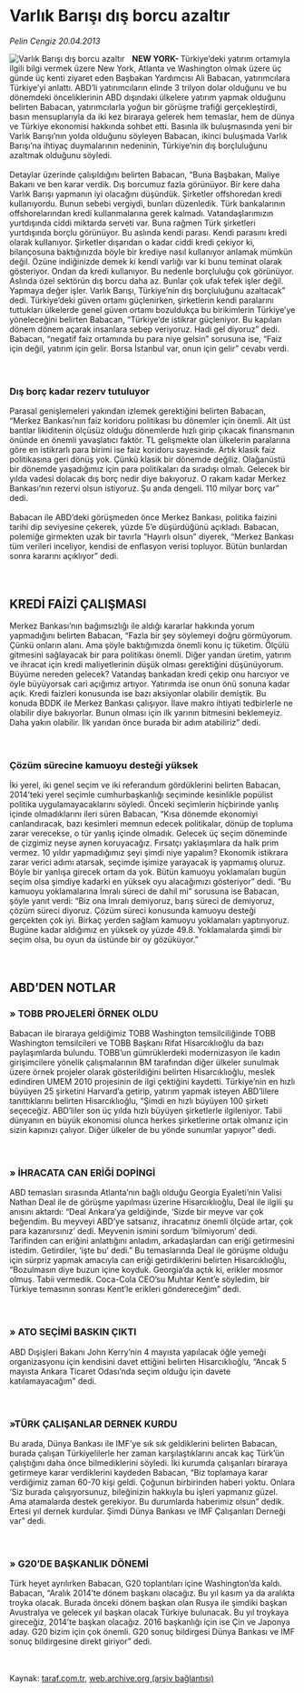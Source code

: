 # Varlık Barışı dış borcu azaltır

*Pelin Cengiz 20.04.2013*

<div class="yazi"><img align="left" alt="Varlık Barışı dış borcu azaltır" border="0" src="http://www.taraf.com.tr/fotoraflar/makaleler/varlik-barisi-dis-borcu-azaltir_7882_orijinal.jpg" style="border-right-width:10px; border-color:#FFFFFF"/><p><strong>NEW YORK- </strong>Türkiye’deki yatırım ortamıyla ilgili bilgi vermek üzere New York, Atlanta ve Washington olmak üzere üç günde üç kenti ziyaret eden Başbakan Yardımcısı Ali Babacan, yatırımcılara Türkiye’yi anlattı. ABD’li yatırımcıların elinde 3 trilyon dolar olduğunu ve bu dönemdeki önceliklerinin ABD dışındaki ülkelere yatırım yapmak olduğunu belirten Babacan, yatırımcılarla yoğun bir görüşme trafiği gerçekleştirdi, basın mensuplarıyla da iki kez biraraya gelerek hem temaslar, hem de dünya ve Türkiye ekonomisi hakkında sohbet etti. Basınla ilk buluşmasında yeni bir Varlık Barışı’nın yolda olduğunu söyleyen Babacan, ikinci buluşmada Varlık Barışı’na ihtiyaç duymalarının nedeninin, Türkiye’nin dış borçluluğunu azaltmak olduğunu söyledi.<br/><br/>Detaylar üzerinde çalışıldığını belirten Babacan, “Buna Başbakan, Maliye Bakanı ve ben karar verdik. Dış borcumuz fazla görünüyor. Bir kere daha Varlık Barışı yapmanın iyi olacağını düşündük. Şirketler offshoredan kredi kullanıyordu. Bunun sebebi vergiydi, bunları düzenledik. Türk bankalarının offshorelarından kredi kullanmalarına gerek kalmadı. Vatandaşlarımızın yurtdışında ciddi miktarda serveti var. Buna rağmen Türk şirketleri yurtdışında borçlu görünüyor. Bu aslında kendi parası. Kendi parasını kredi olarak kullanıyor. Şirketler dışarıdan o kadar ciddi kredi çekiyor ki, bilançosuna baktığınızda böyle bir krediye nasıl kullanıyor anlamak mümkün değil. Özüne indiğinizde demek ki kendi varlığı var ki bunu teminat olarak gösteriyor. Ondan da kredi kullanıyor. Bu nedenle borçluluğu çok görünüyor. Aslında özel sektörün dış borcu daha az. Bunlar çok ufak tefek işler değil. Yapmaya değer işler. Varlık Barışı, Türkiye’nin dış borçluluğunu azaltacak” dedi. Türkiye’deki güven ortamı güçlenirken, şirketlerin kendi paralarını tuttukları ülkelerde genel güven ortamı bozuldukça bu birikimlerin Türkiye’ye yöneleceğini belirten Babacan, “Türkiye’de istikrar güçleniyor. Bu kapıları dönem dönem açarak insanlara sebep veriyoruz. Hadi gel diyoruz” dedi. Babacan, “negatif faiz ortamında bu para niye gelsin” sorusuna ise, “Faiz için değil, yatırım için gelir. Borsa İstanbul var, onun için gelir” cevabı verdi.<br/><br/><br/></p>
<h3>Dış borç kadar rezerv tutuluyor</h3>
<p>Parasal genişlemeleri yakından izlemek gerektiğini belirten Babacan, “Merkez Bankası’nın faiz koridoru politikası bu dönemler için önemli. Alt üst bantlar likiditenin ölçüsüz olduğu dönemlerde hızlı girip çıkacak finansmanın önünde en önemli yavaşlatıcı faktör. TL gelişmekte olan ülkelerin paralarına göre en istikrarlı para birimi ise faiz koridoru sayesinde. Artık klasik faiz politikasına geri dönüş yok. Çünkü klasik bir dönemde değiliz. Olağanüstü bir dönemde yaşadığımız için para politikaları da sıradışı olmalı. Gelecek bir yılda vadesi dolacak dış borç nedir diye bakıyoruz. O rakam kadar Merkez Bankası’nın rezervi olsun istiyoruz. Şu anda dengeli. 110 milyar borç var” dedi.<br/><br/>Babacan ile ABD’deki görüşmeden önce Merkez Bankası, politika faizini tarihi dip seviyesine çekerek, yüzde 5’e düşürdüğünü açıkladı. Babacan, polemiğe girmekten uzak bir tavırla “Hayırlı olsun” diyerek, “Merkez Bankası tüm verileri inceliyor, kendisi de enflasyon verisi topluyor. Bütün bunlardan sonra kararını açıklıyor” dedi.<br/><br/><br/></p>
<h2>KREDİ FAİZİ ÇALIŞMASI</h2>
<p>Merkez Bankası’nın bağımsızlığı ile aldığı kararlar hakkında yorum yapmadığını belirten Babacan, “Fazla bir şey söylemeyi doğru görmüyorum. Çünkü onların alanı. Ama şöyle baktığımızda önemli konu iç tüketim. Ölçülü gitmesini sağlayacak bir para politikası önemli. Diğer yandan üretim, yatırım ve ihracat için kredi maliyetlerinin düşük olması gerektiğini düşünüyorum. Büyüme nereden gelecek? Vatandaş bankadan kredi çekip onu harcıyor ve öyle büyüyorsak cari açığımız artıyor. Yatırımda ise onun önü sonuna kadar açık. Kredi faizleri konusunda ise bazı aksiyonlar olabilir demiştik. Bu konuda BDDK ile Merkez Bankası çalışıyor. İlave makro ihtiyati tedbirlerle ne olabilir diye bakıyorlar. Bunun olması için ilk yarının bitmesini beklemeyiz. Daha yakın olabilir. İlk yarıdan önce burada bir adım atabiliriz” dedi.<br/><br/><br/></p>
<h3>Çözüm sürecine kamuoyu desteği yüksek</h3>
<p>İki yerel, iki genel seçim ve iki referandum gördüklerini belirten Babacan, 2014’teki yerel seçimle cumhurbaşkanlığı seçiminde kesinlikle popülist politika uygulamayacaklarını söyledi. Önceki seçimlerin hiçbirinde yanlış içinde olmadıklarını ileri süren Babacan, “Kısa dönemde ekonomiyi canlandıracak, bazı kesimleri memnun edecek politikalar, dönüp de topluma zarar verecekse, o tür yanlış içinde olmadık. Gelecek üç seçim döneminde de çizgimiz neyse aynen koruyacağız. Fırsatçı yaklaşımlara da halk prim vermez. 10 yıldır yapmadığımız şeyi şimdi niye yapalım? Ekonomik istikrara zarar verici adımı atarsak, seçimde işimize yarayacak iş yapmamış oluruz. Böyle bir yanlışa girecek ortam da yok. Bütün kamuoyu yoklamaları bugün seçim olsa şimdiye kadarki en yüksek oyu alacağımızı gösteriyor” dedi. “Bu kamuoyu yoklamalarına İmralı süreci de dahil mi” sorusuna ise Babacan, şöyle yanıt verdi: “Biz ona İmralı demiyoruz, barış süreci de demiyoruz, çözüm süreci diyoruz. Çözüm süreci konusunda kamuoyu desteği gerçekten çok iyi. Birkaç yerden sağlam kamuoyu yoklamaları yaptırıyoruz. Bugüne kadar aldığımız en yüksek oy yüzde 49.8. Yoklamalarda şimdi bir seçim olsa, bu oyun da üstünde bir oy gözüküyor.”<br/><br/><br/></p>
<h2>ABD’DEN NOTLAR</h2>
<h3>» TOBB PROJELERİ ÖRNEK OLDU </h3>
<p>Babacan ile biraraya geldiğimiz TOBB Washington temsilciliğinde TOBB Washington temsilcileri ve TOBB Başkanı Rifat Hisarcıklıoğlu da bazı paylaşımlarda bulundu. TOBB’un gümrüklerdeki modernizasyon ile kadın girişimcilere yönelik çalışmalarının BM tarafından diğer ülkeler sunulmak üzere örnek projeler olarak gösterildiğini belirten Hisarcıklıoğlu, meslek edindiren UMEM 2010 projesinin de ilgi çektiğini kaydetti. Türkiye’nin en hızlı büyüyen 25 şirketini Harvard’a getirip, yatırım yapmak isteyen ABD’lilere tanıttıklarını belirten Hisarcıklıoğlu, “Şimdi en hızlı büyüyen 100 şirketi seçeceğiz. ABD’liler son üç yılda hızlı büyüyen şirketlerle ilgileniyor. Tabii dünyanın en büyük ekonomisi olunca herkes şirketlerine ortak olmanız için sizin kapınızı çalıyor. Diğer ülkeler de bu yönde sunumlar yapıyor” dedi.<br/><br/><br/></p>
<h3>» İHRACATA CAN ERİĞİ DOPİNGİ </h3>
<p>ABD temasları sırasında Atlanta’nın bağlı olduğu Georgia Eyaleti’nin Valisi Nathan Deal ile de görüşme yapılması üzerine Hisarcıklıoğlu, Deal ile ilgili şu anısını aktardı: “Deal Ankara’ya geldiğinde, ‘Sizde bir meyve var çok beğendim. Bu meyveyi ABD’ye satsanız, ihracatınız önemli ölçüde artar, çok para kazanırsınız’ dedi. Meyvenin ismini sordum ‘bilmiyorum’ dedi. Tarifinden can eriğini anlattığını anladım, arkadaşlardan can eriği getirmesini istedim. Getirdiler, ‘işte bu’ dedi.” Bu temaslarında Deal ile görüşme olduğu için sürpriz yapmak amacıyla can eriği getirdiklerini belirten Hisarcıklıoğlu, “Bozulmasın diye buzun içine koyduk. Georgia’da açtık ki, erikler mosmor olmuş. Tabii vermedik. Coca-Cola CEO’su Muhtar Kent’e söyledim, bir Türkiye temasının sonrası Kent’le erikleri göndereceğim” dedi.<br/><br/><br/></p>
<h3>» ATO SEÇİMİ BASKIN ÇIKTI</h3>
<p>ABD Dışişleri Bakanı John Kerry’nin 4 mayısta yapılacak öğle yemeği organizasyonu için kendisini davet ettiğini belirten Hisarcıklıoğlu, “Ancak 5 mayısta Ankara Ticaret Odası’nda seçim olduğu için davete katılamayacağım” dedi.<br/><br/><br/></p>
<h3>»TÜRK ÇALIŞANLAR DERNEK KURDU</h3>
<p>Bu arada, Dünya Bankası ile IMF’ye sık sık geldiklerini belirten Babacan, burada çalışan Türkiyelilerle her zaman karşılaştıklarını ancak kaç Türk’ün çalıştığını daha önce bilmediklerini söyledi. İki kurumda çalışanları biraraya getirmeye karar verdiklerini kaydeden Babacan, “Biz toplamaya karar verdiğimiz zaman 60-70 kişi geldi. Çoğunun birbirinden haberi yoktu. Onlara ‘Siz burada çalışıyorsunuz, bileğinizin hakkıyla bu işleri yapmanız güzel. Ama atamalarda destek gerekiyor. Bu durumlarda haberimiz olsun” dedik. Ertesi yıl dernek kurdular. Şimdi Dünya Bankası ve IMF Çalışanları Derneği var” dedi.<br/><br/><br/></p>
<h3>» G20’DE BAŞKANLIK DÖNEMİ</h3>
<p>Türk heyet ayrılırken Babacan, G20 toplantıları içine Washington’da kaldı. Babacan, “Aralık 2014’te dönem başkanı olacağız. Bu yıl kasım ya da aralıkta troyka olacak. Burada önceki dönem başkan olan Rusya ile şimdiki başkan Avustralya ve gelecek yıl başkan olacak Türkiye bulunacak. Bu yıl troykaya gireceğiz, 2014’te başkan olacağız. 2016 başkanlığı için ise Çin ve Japonya aday. G20 bizim için çok önemli. G20 sonuç bildirgesi Dünya Bankası ve IMF sonuç bildirgesine direkt giriyor” dedi.<br/><br/><br/></p>
</div>

Kaynak: [taraf.com.tr](http://www.taraf.com.tr:80/pelin-cengiz/makale-varlik-barisi-dis-borcu-azaltir.htm), [web.archive.org (arşiv bağlantısı)](http://web.archive.org/web/20130622150210/http://www.taraf.com.tr:80/pelin-cengiz/makale-varlik-barisi-dis-borcu-azaltir.htm)
